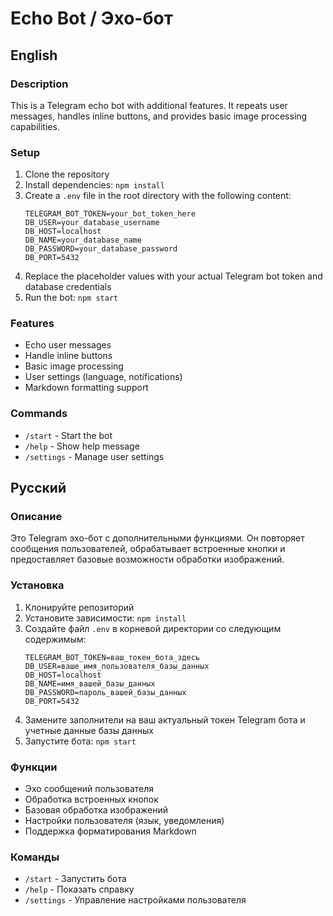 # Echo Bot / Эхо-бот

## English

### Description
This is a Telegram echo bot with additional features. It repeats user messages, handles inline buttons, and provides basic image processing capabilities.

### Setup
1. Clone the repository
2. Install dependencies: `npm install`
3. Create a `.env` file in the root directory with the following content:
   ```
   TELEGRAM_BOT_TOKEN=your_bot_token_here
   DB_USER=your_database_username
   DB_HOST=localhost
   DB_NAME=your_database_name
   DB_PASSWORD=your_database_password
   DB_PORT=5432
   ```
4. Replace the placeholder values with your actual Telegram bot token and database credentials
5. Run the bot: `npm start`

### Features
- Echo user messages
- Handle inline buttons
- Basic image processing
- User settings (language, notifications)
- Markdown formatting support

### Commands
- `/start` - Start the bot
- `/help` - Show help message
- `/settings` - Manage user settings

## Русский

### Описание
Это Telegram эхо-бот с дополнительными функциями. Он повторяет сообщения пользователей, обрабатывает встроенные кнопки и предоставляет базовые возможности обработки изображений.

### Установка
1. Клонируйте репозиторий
2. Установите зависимости: `npm install`
3. Создайте файл `.env` в корневой директории со следующим содержимым:
   ```
   TELEGRAM_BOT_TOKEN=ваш_токен_бота_здесь
   DB_USER=ваше_имя_пользователя_базы_данных
   DB_HOST=localhost
   DB_NAME=имя_вашей_базы_данных
   DB_PASSWORD=пароль_вашей_базы_данных
   DB_PORT=5432
   ```
4. Замените заполнители на ваш актуальный токен Telegram бота и учетные данные базы данных
5. Запустите бота: `npm start`

### Функции
- Эхо сообщений пользователя
- Обработка встроенных кнопок
- Базовая обработка изображений
- Настройки пользователя (язык, уведомления)
- Поддержка форматирования Markdown

### Команды
- `/start` - Запустить бота
- `/help` - Показать справку
- `/settings` - Управление настройками пользователя